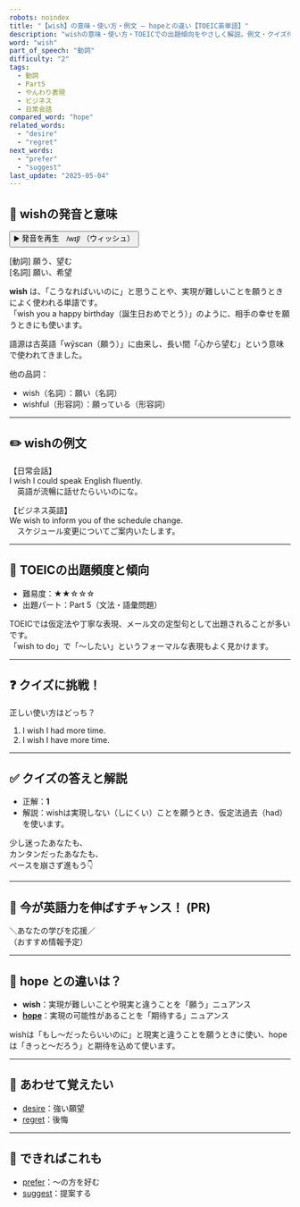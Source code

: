 ```yaml
---
robots: noindex
title: "【wish】の意味・使い方・例文 ― hopeとの違い【TOEIC英単語】"
description: "wishの意味・使い方・TOEICでの出題傾向をやさしく解説。例文・クイズ付きでhopeとの違いもわかりやすく学べます。"
word: "wish"
part_of_speech: "動詞"
difficulty: "2"
tags:
  - 動詞
  - Part5
  - やんわり表現
  - ビジネス
  - 日常会話
compared_word: "hope"
related_words:
  - "desire"
  - "regret"
next_words:
  - "prefer"
  - "suggest"
last_update: "2025-05-04"
---
```


## 🔰 wishの発音と意味

<button class="play-audio" onclick="playTTS('wish')">
  <span class="play-audio-main">
    ▶️ 発音を再生　/wɪʃ/
  </span>
  <span class="play-audio-sub">
    （ウィッシュ）
  </span>
</button>

[動詞] 願う、望む  
[名詞] 願い、希望

**wish** は、「こうなればいいのに」と思うことや、実現が難しいことを願うときによく使われる単語です。  
「wish you a happy birthday（誕生日おめでとう）」のように、相手の幸せを願うときにも使います。

語源は古英語「wȳscan（願う）」に由来し、長い間「心から望む」という意味で使われてきました。

他の品詞：  
- wish（名詞）：願い（名詞）
- wishful（形容詞）：願っている（形容詞）

---

## ✏️ wishの例文

【日常会話】  
I wish I could speak English fluently.  
　英語が流暢に話せたらいいのにな。

【ビジネス英語】  
We wish to inform you of the schedule change.  
　スケジュール変更についてご案内いたします。

---

## 🎯 TOEICの出題頻度と傾向

- 難易度：★★☆☆☆
- 出題パート：Part 5（文法・語彙問題）

TOEICでは仮定法や丁寧な表現、メール文の定型句として出題されることが多いです。  
「wish to do」で「～したい」というフォーマルな表現もよく見かけます。

---

## ❓ クイズに挑戦！

正しい使い方はどっち？

1. I wish I had more time.  
2. I wish I have more time.

---

## ✅ クイズの答えと解説

- 正解：**1**
- 解説：wishは実現しない（しにくい）ことを願うとき、仮定法過去（had）を使います。

少し迷ったあなたも、  
カンタンだったあなたも、  
ペースを崩さず進もう👇️

---

## 🚀 今が英語力を伸ばすチャンス！ (PR)

<div class="info-center">
＼あなたの学びを応援／<br>  
（おすすめ情報予定）
</div>

---

## 🤔  hope との違いは？

- **wish**：実現が難しいことや現実と違うことを「願う」ニュアンス
- **[hope](/word/hope)**：実現の可能性があることを「期待する」ニュアンス

wishは「もし～だったらいいのに」と現実と違うことを願うときに使い、hopeは「きっと～だろう」と期待を込めて使います。

---

## 🧩 あわせて覚えたい

- [desire](/word/desire)：強い願望
- [regret](/word/regret)：後悔

---

## 📖 できればこれも

- [prefer](/word/prefer)：～の方を好む
- [suggest](/word/suggest)：提案する

<!-- cvid: aid18_bid37 -->
